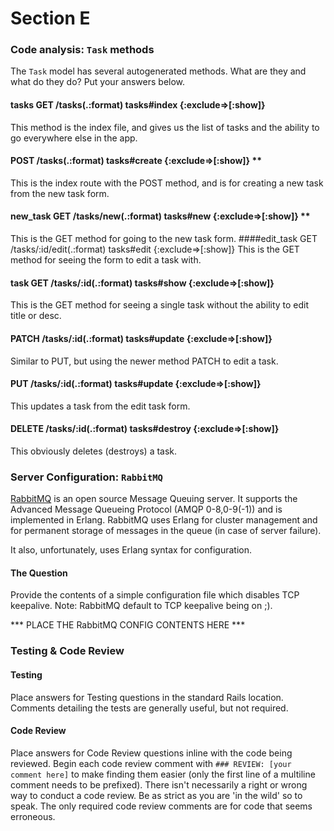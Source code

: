 # Section E

### Code analysis: `Task` methods

The `Task` model has several autogenerated methods.  What are they and what do they do?  Put your answers below.


####    tasks GET    /tasks(.:format)                tasks#index {:exclude=>[:show]} 
This method is the index file, and gives us the list of tasks and the ability to go everywhere else in the app.

####          POST   /tasks(.:format)                tasks#create {:exclude=>[:show]} **

This is the index route with the POST method, and is for creating a new task from the new task form.

#### new_task GET    /tasks/new(.:format)            tasks#new {:exclude=>[:show]} **
This is the GET method for going to the new task form.
####edit_task GET    /tasks/:id/edit(.:format)       tasks#edit {:exclude=>[:show]}
This is the GET method for seeing the form to edit a task with.
####     task GET    /tasks/:id(.:format)            tasks#show {:exclude=>[:show]}
This is the GET method for seeing a single task without the ability to edit title or desc.
####          PATCH  /tasks/:id(.:format)            tasks#update {:exclude=>[:show]}
Similar to PUT, but using the newer method PATCH to edit a task.
####          PUT    /tasks/:id(.:format)            tasks#update {:exclude=>[:show]}
This updates a task from the edit task form.
####          DELETE /tasks/:id(.:format)            tasks#destroy {:exclude=>[:show]}
This obviously deletes (destroys) a task.

### Server Configuration: `RabbitMQ`

[RabbitMQ](https://www.rabbitmq.com) is an open source Message Queuing server. It supports the Advanced Message Queueing Protocol (AMQP 0-8,0-9(-1)) and is implemented in Erlang. RabbitMQ uses Erlang for cluster management and for permanent storage of messages in the queue (in case of server failure).

It also, unfortunately, uses Erlang syntax for configuration.

#### The Question

Provide the contents of a simple configuration file which disables TCP keepalive.  Note: RabbitMQ default to TCP keepalive being on ;).

*** PLACE THE RabbitMQ CONFIG CONTENTS HERE ***

### Testing & Code Review

#### Testing

Place answers for Testing questions in the standard Rails location.  Comments detailing the tests are generally useful, but not required.

#### Code Review

Place answers for Code Review questions inline with the code being reviewed. Begin each code review comment with `### REVIEW: [your comment here]` to make finding them easier (only the first line of a multiline comment needs to be prefixed).  There isn't necessarily a right or wrong way to conduct a code review.  Be as strict as you are 'in the wild' so to speak.  The only required code review comments are for code that seems erroneous.

